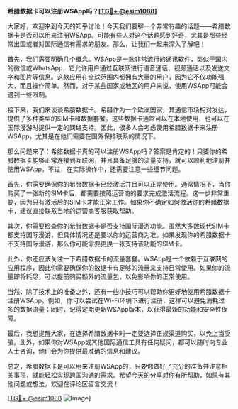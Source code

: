 **希腊数据卡可以注册WSApp吗？[[TG💪+ @esim1088](https://t.me/s/esim1088)]**

大家好，欢迎来到今天的知乎讨论！今天我们要聊一个非常有趣的话题——希腊数据卡是否可以用来注册WSApp。可能有些人对这个话题感到好奇，尤其是那些经常出国或者对国际通信有需求的朋友。那么，让我们一起来深入了解吧！

首先，我们需要明确几个概念。WSApp是一款非常流行的通讯软件，类似于国内的微信或WhatsApp，它允许用户通过互联网进行语音通话、视频通话以及发送文字和图片等信息。这款应用在全球范围内都拥有大量的用户，因为它不仅功能强大，而且操作简单。然而，对于某些国家或地区的用户来说，使用WSApp可能会遇到一些限制。

接下来，我们来谈谈希腊数据卡。希腊作为一个欧洲国家，其通信市场相对发达，提供了多种类型的SIM卡和数据套餐。这些数据卡通常可以在本地使用，也可以在国际漫游时提供一定的网络支持。因此，很多人会考虑使用希腊数据卡来注册WSApp，尤其是在他们需要在国外保持联系的情况下。

那么问题来了：希腊数据卡真的可以注册WSApp吗？答案是肯定的！只要你的希腊数据卡能够正常连接到互联网，并且具备足够的流量支持，就可以顺利地注册并使用WSApp。不过，在实际操作中，还需要注意一些细节问题。

首先，你需要确保你的希腊数据卡已经激活并且可以正常使用。通常情况下，当你购买了一张新的SIM卡后，都需要按照运营商的要求完成激活流程。这一步非常重要，因为只有激活后的SIM卡才能正常工作。如果你不确定如何激活你的希腊数据卡，建议直接联系当地的运营商客服获取帮助。

其次，你需要检查你的希腊数据卡是否支持国际漫游功能。虽然大多数现代SIM卡都支持国际漫游，但具体情况还是要以你的运营商为准。如果发现你的希腊数据卡不支持国际漫游，那么你可能需要更换一张支持该功能的SIM卡。

此外，你还应该关注一下希腊数据卡的流量套餐。WSApp是一个依赖于互联网的应用程序，因此你需要确保你的数据卡有足够的流量来支持日常使用。如果你的流量即将耗尽，可以提前购买额外的流量包，以免影响你的正常使用。

当然，除了技术上的准备之外，还有一些小技巧可以帮助你更好地使用希腊数据卡注册WSApp。例如，你可以尝试在Wi-Fi环境下进行注册，这样可以避免消耗过多的数据流量；同时，记得定期更新WSApp版本，以获得最新的功能和安全性保障。

最后，我想提醒大家，在选择希腊数据卡时一定要选择正规渠道购买，以免上当受骗。此外，如果你对WSApp或其他国际通信工具有任何疑问，都可以随时向专业人士咨询，他们会为你提供最准确的信息和建议。

总之，希腊数据卡是可以用来注册WSApp的，只要你做好了充分的准备并注意相关事项，就能轻松实现跨国沟通的需求。希望今天的分享对你有所帮助，如果有其他问题或想法，欢迎在评论区留言交流！

[[TG💪+ @esim1088](https://t.me/s/esim1088) ![Image](https://i.postimg.cc/4NQfJmqS/Snipaste-2025-05-13-00-14-12.png)]